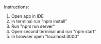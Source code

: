 Instructions:
1. Open app in IDE
2. In terminal run "npm install"
3. Run "npm run server"
4. Open second terminal and run "npm start"
5. In browser open "localhost:3000"
